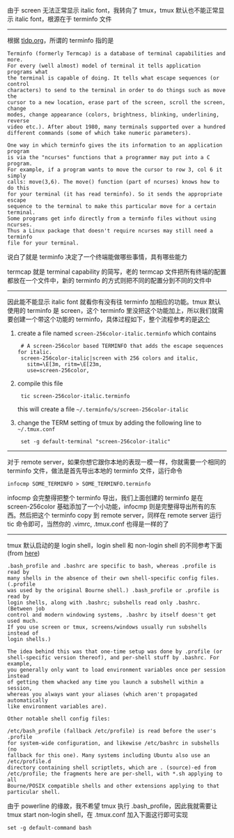 由于 screen 无法正常显示 italic font，我转向了 tmux，tmux 默认也不能正常显示 italic font，根源在于 terminfo 文件

----------

根据 [tldp.org](http://tldp.org/HOWTO/Text-Terminal-HOWTO-16.html)，所谓的 terminfo 指的是

    Terminfo (formerly Termcap) is a database of terminal capabilities and more.
    For every (well almost) model of terminal it tells application programs what
    the terminal is capable of doing. It tells what escape sequences (or control
    characters) to send to the terminal in order to do things such as move the
    cursor to a new location, erase part of the screen, scroll the screen, change
    modes, change appearance (colors, brightness, blinking, underlining, reverse
    video etc.). After about 1980, many terminals supported over a hundred
    different commands (some of which take numeric parameters).
    
    One way in which terminfo gives the its information to an application program
    is via the "ncurses" functions that a programmer may put into a C program.
    For example, if a program wants to move the cursor to row 3, col 6 it simply
    calls: move(3,6). The move() function (part of ncurses) knows how to do this
    for your terminal (it has read terminfo). So it sends the appropriate escape
    sequence to the terminal to make this particular move for a certain terminal.
    Some programs get info directly from a terminfo files without using ncurses.
    Thus a Linux package that doesn't require ncurses may still need a terminfo
    file for your terminal.

说白了就是 terminfo 决定了一个终端能做哪些事情，具有哪些能力

termcap 就是 terminal capability 的简写，老的 termcap 文件把所有终端的配置都放在一个文件中，新的 terminfo 的方式则把不同的配置分到不同的文件中

----------

因此能不能显示 italic font 就看你有没有往 terminfo 加相应的功能。tmux 默认使用的 terminfo 是 screen，这个 terminfo 里没把这个功能加上，所以我们就需要创建一个带这个功能的 terminfo，具体过程如下，整个流程参考的是[这个](https://alexpearce.me/2014/05/italics-in-iterm2-vim-tmux/)

1. create a file named `screen-256color-italic.terminfo` which contains

        # A screen-256color based TERMINFO that adds the escape sequences for italic.
        screen-256color-italic|screen with 256 colors and italic,
          sitm=\E[3m, ritm=\E[23m,
          use=screen-256color,

2. compile this file

        tic screen-256color-italic.terminfo

    this will create a file `~/.terminfo/s/screen-256color-italic`

3. change the TERM setting of tmux by adding the following line to `~/.tmux.conf`

        set -g default-terminal "screen-256color-italic"

----------

对于 remote server，如果你想它跟你本地的表现一模一样，你就需要一个相同的 terminfo 文件，做法是首先导出本地的 terminfo 文件，运行命令

    infocmp SOME_TERMINFO > SOME_TERMINFO.terminfo

infocmp 会完整得把整个 terminfo 导出，我们上面创建的 terminfo 是在 screen-256color 基础添加了一个小功能，infocmp 则是完整得导出所有的东西。然后把这个 terminfo copy 到 remote server，同样在 remote server 运行 tic 命令即可，当然你的 .vimrc, .tmux.conf 也得是一样的了

----------

tmux 默认启动的是 login shell，login shell 和 non-login shell 的不同参考下面 (from [here](http://serverfault.com/questions/261802/profile-vs-bash-profile-vs-bashrc))

    .bash_profile and .bashrc are specific to bash, whereas .profile is read by
    many shells in the absence of their own shell-specific config files. (.profile
    was used by the original Bourne shell.) .bash_profile or .profile is read by
    login shells, along with .bashrc; subshells read only .bashrc. (Between job
    control and modern windowing systems, .bashrc by itself doesn't get used much.
    If you use screen or tmux, screens/windows usually run subshells instead of
    login shells.)
    
    The idea behind this was that one-time setup was done by .profile (or
    shell-specific version thereof), and per-shell stuff by .bashrc. For example,
    you generally only want to load environment variables once per session instead
    of getting them whacked any time you launch a subshell within a session,
    whereas you always want your aliases (which aren't propagated automatically
    like environment variables are).
    
    Other notable shell config files:
    
    /etc/bash_profile (fallback /etc/profile) is read before the user's .profile
    for system-wide configuration, and likewise /etc/bashrc in subshells (no
    fallback for this one). Many systems including Ubuntu also use an /etc/profile.d
    directory containing shell scriptlets, which are . (source)-ed from
    /etc/profile; the fragments here are per-shell, with *.sh applying to all
    Bourne/POSIX compatible shells and other extensions applying to that
    particular shell.

由于 powerline 的缘故，我不希望 tmux 执行 .bash_profile，因此我就需要让 tmux start non-login shell，在 .tmux.conf 加入下面这行即可实现

    set -g default-command bash
